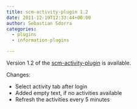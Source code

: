 ```yaml
---
title: scm-activity-plugin 1.2
date: 2011-12-10T12:33:44+00:00
author: Sebastian Sdorra
categories:
  - plugins
  - information-plugins

---
```

Version 1.2 of the [scm-activity-plugin](https://github.com/scm-manager/scm-activity-plugin) is available.

Changes:

- Select activity tab after login
- Added empty text, if no activities available
- Refresh the activities every 5 minutes

